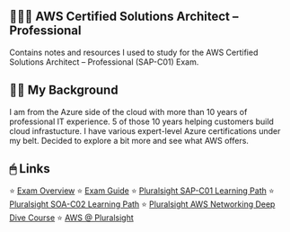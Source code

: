## 👨🏽‍💼 AWS Certified Solutions Architect – Professional

Contains notes and resources I used to study for the AWS Certified Solutions Architect – Professional (SAP-C01) Exam.

## 🧑🏽 My Background
I am from the Azure side of the cloud with more than 10 years of professional IT experience. 5 of those 10 years helping customers build cloud infrastucture. I have various expert-level Azure certifications under my belt. Decided to explore a bit more and see what AWS offers.

## 🖱 Links
⭐ [Exam Overview](https://aws.amazon.com/certification/?nc2=sb_ce_co)
⭐ [Exam Guide](https://d1.awsstatic.com/training-and-certification/docs-sa-pro/AWS-Certified-Solutions-Architect-Professional_Exam-Guide.pdf)
⭐ [Pluralsight SAP-C01 Learning Path](https://app.pluralsight.com/paths/certificate/aws-certified-solutions-architect-professional)
⭐ [Pluralsight SOA-C02 Learning Path](https://app.pluralsight.com/paths/certificate/aws-certified-sysops-administrator-associate-soa-c02)
⭐ [Pluralsight AWS Networking Deep Dive Course](https://app.pluralsight.com/library/courses/aws-networking-deep-dive-vpc/table-of-contents)
⭐ [AWS @ Pluralsight](https://app.pluralsight.com/profile/author/aws-authored)
